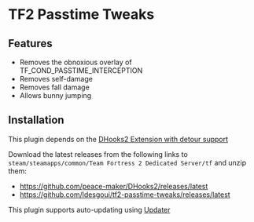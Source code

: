 # TF2 Passtime Tweaks

## Features

- Removes the obnoxious overlay of TF_COND_PASSTIME_INTERCEPTION
- Removes self-damage
- Removes fall damage
- Allows bunny jumping

## Installation

This plugin depends on the
[DHooks2 Extension with detour support](https://forums.alliedmods.net/showpost.php?p=2588686&postcount=589)

Download the latest releases from the following links to
`steam/steamapps/common/Team Fortress 2 Dedicated Server/tf` and unzip them:

- https://github.com/peace-maker/DHooks2/releases/latest
- https://github.com/ldesgoui/tf2-passtime-tweaks/releases/latest

This plugin supports auto-updating using
[Updater](https://forums.alliedmods.net/showthread.php?t=169095)
